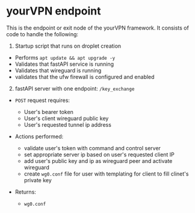 # yourVPN endpoint

This is the endpoint or exit node of the yourVPN framework.  It consists of code to handle the following:

1. Startup script that runs on droplet creation
  - Performs `apt update && apt upgrade -y`
  - Validates that fastAPI service is running
  - Validates that wireguard is running
  - validates that the ufw firewall is configured and enabled

2. fastAPI server with one endpoint: `/key_exchange`
  - `POST` request requires:
    - User's bearer token
    - User's client wireguard public key
    - User's requested tunnel ip address

  - Actions performed:
    - validate user's token with command and control server
    - set appropriate server ip based on user's requested client IP
    - add user's public key and ip as wireguard peer and activate wireguard
    - create `wg0.conf` file for user with templating for client to fill clinet's private key

  - Returns:
    - `wg0.conf`


